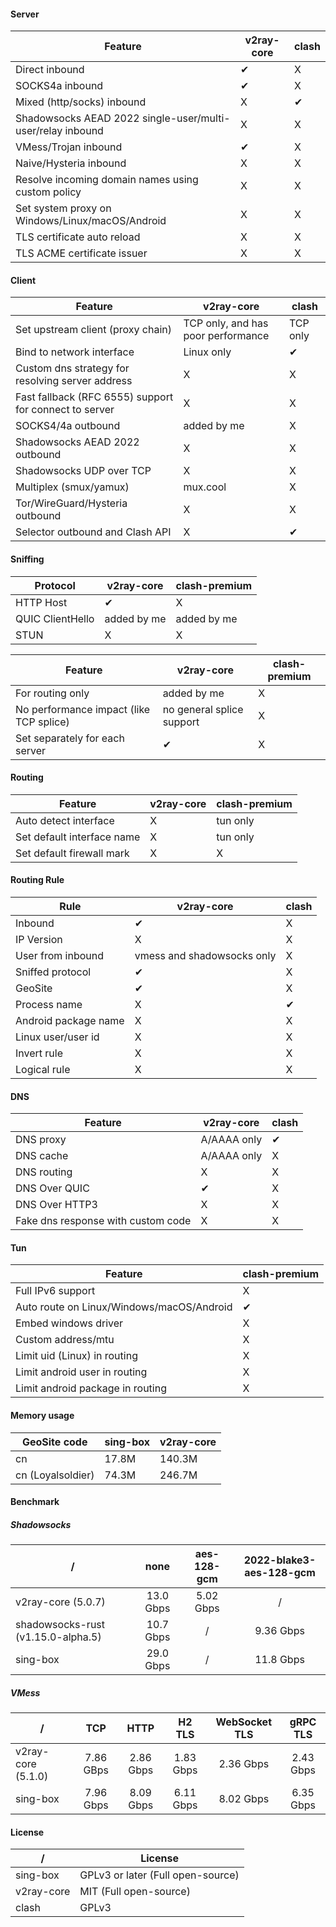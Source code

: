 #### Server

| Feature                                                    | v2ray-core | clash |
|------------------------------------------------------------|------------|-------|
| Direct inbound                                             | ✔          | X     |
| SOCKS4a inbound                                            | ✔          | X     |
| Mixed (http/socks) inbound                                 | X          | ✔     |
| Shadowsocks AEAD 2022 single-user/multi-user/relay inbound | X          | X     |
| VMess/Trojan inbound                                       | ✔          | X     |
| Naive/Hysteria inbound                                     | X          | X     |
| Resolve incoming domain names using custom policy          | X          | X     |
| Set system proxy on Windows/Linux/macOS/Android            | X          | X     |
| TLS certificate auto reload                                | X          | X     |
| TLS ACME certificate issuer                                | X          | X     |

#### Client

| Feature                                                | v2ray-core                         | clash    |
|--------------------------------------------------------|------------------------------------|----------|
| Set upstream client (proxy chain)                      | TCP only, and has poor performance | TCP only |
| Bind to network interface                              | Linux only                         | ✔        |
| Custom dns strategy for resolving server address       | X                                  | X        |
| Fast fallback (RFC 6555) support for connect to server | X                                  | X        |
| SOCKS4/4a outbound                                     | added by me                        | X        |
| Shadowsocks AEAD 2022 outbound                         | X                                  | X        |
| Shadowsocks UDP over TCP                               | X                                  | X        |
| Multiplex (smux/yamux)                                 | mux.cool                           | X        |
| Tor/WireGuard/Hysteria outbound                        | X                                  | X        |
| Selector outbound and Clash API                        | X                                  | ✔        |

#### Sniffing

| Protocol         | v2ray-core  | clash-premium |
|------------------|-------------|---------------|
| HTTP Host        | ✔           | X             |
| QUIC ClientHello | added by me | added by me   |
| STUN             | X           | X             |

| Feature                                 | v2ray-core                | clash-premium |
|-----------------------------------------|---------------------------|---------------|
| For routing only                        | added by me               | X             |
| No performance impact (like TCP splice) | no general splice support | X             |
| Set separately for each server          | ✔                         | X             |

#### Routing

| Feature                    | v2ray-core | clash-premium |
|----------------------------|------------|---------------|
| Auto detect interface      | X          | tun only      |
| Set default interface name | X          | tun only      |
| Set default firewall mark  | X          | X             |

#### Routing Rule

| Rule                 | v2ray-core                 | clash |
|----------------------|----------------------------|-------|
| Inbound              | ✔                          | X     |
| IP Version           | X                          | X     |
| User from inbound    | vmess and shadowsocks only | X     |
| Sniffed protocol     | ✔                          | X     |
| GeoSite              | ✔                          | X     |
| Process name         | X                          | ✔     |
| Android package name | X                          | X     |
| Linux user/user id   | X                          | X     |
| Invert rule          | X                          | X     |
| Logical rule         | X                          | X     |

#### DNS

| Feature                            | v2ray-core  | clash |
|------------------------------------|-------------|-------|
| DNS proxy                          | A/AAAA only | ✔     |
| DNS cache                          | A/AAAA only | X     |
| DNS routing                        | X           | X     |
| DNS Over QUIC                      | ✔           | X     |
| DNS Over HTTP3                     | X           | X     |
| Fake dns response with custom code | X           | X     |

#### Tun

| Feature                                   | clash-premium |
|-------------------------------------------|---------------|
| Full IPv6 support                         | X             |
| Auto route on Linux/Windows/macOS/Android | ✔             |
| Embed windows driver                      | X             |
| Custom address/mtu                        | X             |
| Limit uid (Linux) in routing              | X             |
| Limit android user in routing             | X             |
| Limit android package in routing          | X             |

#### Memory usage

| GeoSite code      | sing-box | v2ray-core |
|-------------------|----------|------------|
| cn                | 17.8M    | 140.3M     |
| cn (Loyalsoldier) | 74.3M    | 246.7M     |

#### Benchmark

##### Shadowsocks

| /                                  |   none    | aes-128-gcm | 2022-blake3-aes-128-gcm |
|------------------------------------|:---------:|:-----------:|:-----------------------:|
| v2ray-core (5.0.7)                 | 13.0 Gbps |  5.02 Gbps  |            /            |
| shadowsocks-rust (v1.15.0-alpha.5) | 10.7 Gbps |      /      |        9.36 Gbps        |
| sing-box                           | 29.0 Gbps |      /      |        11.8 Gbps        |

##### VMess

| /                  |    TCP    |   HTTP    |  H2 TLS   | WebSocket TLS | gRPC TLS  |
|--------------------|:---------:|:---------:|:---------:|:-------------:|:---------:|
| v2ray-core (5.1.0) | 7.86 GBps | 2.86 Gbps | 1.83 Gbps |   2.36 Gbps   | 2.43 Gbps |
| sing-box           | 7.96 Gbps | 8.09 Gbps | 6.11 Gbps |   8.02 Gbps   | 6.35 Gbps |

#### License

| /          | License                           |
|------------|-----------------------------------|
| sing-box   | GPLv3 or later (Full open-source) |
| v2ray-core | MIT (Full open-source)            |
| clash      | GPLv3                             |